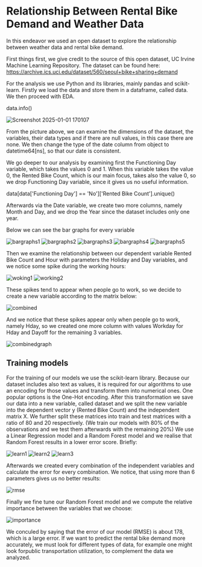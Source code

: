 # Relationship Between Rental Bike Demand and Weather Data

In this endeavor we used an open dataset to explore the relationship between weather data and rental bike demand.

First things first, we give credit to the source of this open dataset, UC Irvine Machine Learning Repository. The dataset can be found here: https://archive.ics.uci.edu/dataset/560/seoul+bike+sharing+demand

For the analysis we use Python and its libraries, mainly pandas and scikit-learn. Firstly we load the data and store them in a dataframe, called data. We then proceed with EDA.

data.info()

![Screenshot 2025-01-01 170107](https://github.com/user-attachments/assets/310b7f83-efaf-4dcc-893e-e6a703db2e12)

From the picture above, we can examine the dimensions of the dataset, the variables, their data types and if there are null values, in this case there are none. We then change the type of the date column from object to datetime64[ns], so that our date is consistent.

We go deeper to our analysis by examining first the Functioning Day variable, which takes the values 0 and 1. When this variable takes the value 0, the Rented Bike Count, which is our main focus, takes also the value 0, so we drop Functioning Day variable, since it gives us no useful information.

data[data['Functioning Day'] == 'No']['Rented Bike Count'].unique()

Afterwards via the Date variable, we create two more columns, namely Month and Day, and we drop the Year since the dataset includes only one year.

Below we can see the bar graphs for every variable

![bargraphs1](https://github.com/user-attachments/assets/481f990f-f734-4b44-82fc-9615560e6d66)
![bargraphs2](https://github.com/user-attachments/assets/eb9434fa-1a9c-4bf3-80ca-6f33c9add14a)
![bargraphs3](https://github.com/user-attachments/assets/b144329c-207e-4df8-9325-c370854ccfba)
![bargraphs4](https://github.com/user-attachments/assets/78453953-62f6-4468-a4f4-2054b7760181)
![bargraphs5](https://github.com/user-attachments/assets/b205eb0f-e0aa-44c8-b897-140041e48ecb)

Then we examine the relationship between our dependent variable Rented Bike Count and Hour with parameters the Holiday and Day variables, and we notice some spike during the working hours:

![woking1](https://github.com/user-attachments/assets/814c720e-c6b4-4caa-9562-597c183592d2)
![working2](https://github.com/user-attachments/assets/2f7f5136-9654-4f2c-b410-ce74ba8720de)

These spikes tend to appear when people go to work, so we decide to create a new variable according to the matrix below:

![combined](https://github.com/user-attachments/assets/65470c5b-8687-47b0-a145-0b979266807e)

And we notice that these spikes appear only when people go to work, namely Hday, so we created one more column with values Workday for Hday and Dayoff for the remaining 3 variables.

![combinedgraph](https://github.com/user-attachments/assets/7e54f28c-84b6-4d8e-bc9b-b4751129da65)

## Training models

For the training of our models we use the scikit-learn library. Because our dataset includes also text as values, it is required for our algorithms to use an encoding for those values and transform them into numerical ones. One popular options is the One-Hot encoding.
After this transformation we save our data into a new variable, called dataset and we split the new variable into the dependent vector y (Rented Bike Count) and the independent matrix X.
We further split these matrices into train and test matrices with a ratio of 80 and 20 respectively. (We train our models with 80% of the observations and we test them afterwards with the remaining 20%)
We use a Linear Regression model and a Random Forest model and we realise that Random Forest results in a lower error score.
Briefly:

![learn1](https://github.com/user-attachments/assets/bc12aec2-420e-472d-9397-675c01d190e5)
![learn2](https://github.com/user-attachments/assets/72c93796-4646-41bf-8839-1324c26d85b4)
![learn3](https://github.com/user-attachments/assets/8dab87b3-8c97-4ce1-87f8-c3506a0c3f24)

Afterwards we created every combination of the independent variables and calculate the error for every combination. We notice, that using more than 6 parameters gives us no better results:

![rmse](https://github.com/user-attachments/assets/7fef9451-eb3a-4b73-b520-87191029e116)

Finally we fine tune our Random Forest model and we compute the relative importance between the variables that we choose:

![importance](https://github.com/user-attachments/assets/747026e2-a284-410b-b49c-5ee1457687a2)

We conculed by saying that the error of our model (RMSE) is about 178, which is a large error. If we want to predict the rental bike demand more accurately, we must look for different types of data, for example one might look forpublic transportation utilization, to complement the data we analyzed.
